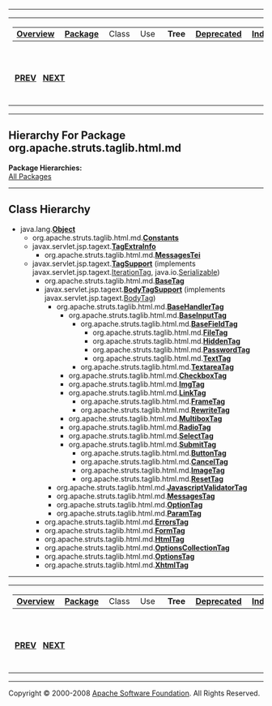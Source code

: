 ------------------------------------------------------------------------

<span id="navbar_top"></span> [](#skip-navbar_top "Skip navigation links")

<table>
<colgroup>
<col width="50%" />
<col width="50%" />
</colgroup>
<tbody>
<tr class="odd">
<td align="left"><span id="navbar_top_firstrow"></span>
<table>
<tbody>
<tr class="odd">
<td align="left"><a href="../../../../../overview-summary.html.md"><strong>Overview</strong></a> </td>
<td align="left"><a href="package-summary.html.md"><strong>Package</strong></a> </td>
<td align="left">Class </td>
<td align="left">Use </td>
<td align="left"> <strong>Tree</strong> </td>
<td align="left"><a href="../../../../../deprecated-list.html.md"><strong>Deprecated</strong></a> </td>
<td align="left"><a href="../../../../../index-all.html.md"><strong>Index</strong></a> </td>
<td align="left"><a href="../../../../../help-doc.html.md"><strong>Help</strong></a> </td>
</tr>
</tbody>
</table></td>
<td align="left"></td>
</tr>
<tr class="even">
<td align="left"> <a href="../../../../../org/apache/struts/taglib/bean/package-tree.html.md"><strong>PREV</strong></a>   <a href="../../../../../org/apache/struts/taglib/logic/package-tree.html"><strong>NEXT</strong></a></td>
<td align="left"><a href="../../../../../index.html.md?org/apache/struts/taglib/html/package-tree.html"><strong>FRAMES</strong></a>    <a href="package-tree.html"><strong>NO FRAMES</strong></a>    
<a href="../../../../../allclasses-noframe.html.md"><strong>All Classes</strong></a></td>
</tr>
</tbody>
</table>

<span id="skip-navbar_top"></span>

------------------------------------------------------------------------

Hierarchy For Package org.apache.struts.taglib.html.md
---------------------------------------------------

**Package Hierarchies:**  
[All Packages](../../../../../overview-tree.html.md)

------------------------------------------------------------------------

Class Hierarchy
---------------

-   java.lang.[**Object**](http://java.sun.com/j2se/1.4.2/docs/api/java/lang/Object.html.md?is-external=true "class or interface in java.lang")
    -   org.apache.struts.taglib.html.md.[**Constants**](../../../../../org/apache/struts/taglib/html/Constants.html "class in org.apache.struts.taglib.html")
    -   javax.servlet.jsp.tagext.[**TagExtraInfo**](http://java.sun.com/j2ee/1.4/docs/api/javax/servlet/jsp/tagext/TagExtraInfo.html.md?is-external=true "class or interface in javax.servlet.jsp.tagext")
        -   org.apache.struts.taglib.html.md.[**MessagesTei**](../../../../../org/apache/struts/taglib/html/MessagesTei.html "class in org.apache.struts.taglib.html")
    -   javax.servlet.jsp.tagext.[**TagSupport**](http://java.sun.com/j2ee/1.4/docs/api/javax/servlet/jsp/tagext/TagSupport.html.md?is-external=true "class or interface in javax.servlet.jsp.tagext") (implements javax.servlet.jsp.tagext.[IterationTag](http://java.sun.com/j2ee/1.4/docs/api/javax/servlet/jsp/tagext/IterationTag.html?is-external=true "class or interface in javax.servlet.jsp.tagext"), java.io.[Serializable](http://java.sun.com/j2se/1.4.2/docs/api/java/io/Serializable.html?is-external=true "class or interface in java.io"))
        -   org.apache.struts.taglib.html.md.[**BaseTag**](../../../../../org/apache/struts/taglib/html/BaseTag.html "class in org.apache.struts.taglib.html")
        -   javax.servlet.jsp.tagext.[**BodyTagSupport**](http://java.sun.com/j2ee/1.4/docs/api/javax/servlet/jsp/tagext/BodyTagSupport.html.md?is-external=true "class or interface in javax.servlet.jsp.tagext") (implements javax.servlet.jsp.tagext.[BodyTag](http://java.sun.com/j2ee/1.4/docs/api/javax/servlet/jsp/tagext/BodyTag.html?is-external=true "class or interface in javax.servlet.jsp.tagext"))
            -   org.apache.struts.taglib.html.md.[**BaseHandlerTag**](../../../../../org/apache/struts/taglib/html/BaseHandlerTag.html "class in org.apache.struts.taglib.html")
                -   org.apache.struts.taglib.html.md.[**BaseInputTag**](../../../../../org/apache/struts/taglib/html/BaseInputTag.html "class in org.apache.struts.taglib.html")
                    -   org.apache.struts.taglib.html.md.[**BaseFieldTag**](../../../../../org/apache/struts/taglib/html/BaseFieldTag.html "class in org.apache.struts.taglib.html")
                        -   org.apache.struts.taglib.html.md.[**FileTag**](../../../../../org/apache/struts/taglib/html/FileTag.html "class in org.apache.struts.taglib.html")
                        -   org.apache.struts.taglib.html.md.[**HiddenTag**](../../../../../org/apache/struts/taglib/html/HiddenTag.html "class in org.apache.struts.taglib.html")
                        -   org.apache.struts.taglib.html.md.[**PasswordTag**](../../../../../org/apache/struts/taglib/html/PasswordTag.html "class in org.apache.struts.taglib.html")
                        -   org.apache.struts.taglib.html.md.[**TextTag**](../../../../../org/apache/struts/taglib/html/TextTag.html "class in org.apache.struts.taglib.html")
                    -   org.apache.struts.taglib.html.md.[**TextareaTag**](../../../../../org/apache/struts/taglib/html/TextareaTag.html "class in org.apache.struts.taglib.html")
                -   org.apache.struts.taglib.html.md.[**CheckboxTag**](../../../../../org/apache/struts/taglib/html/CheckboxTag.html "class in org.apache.struts.taglib.html")
                -   org.apache.struts.taglib.html.md.[**ImgTag**](../../../../../org/apache/struts/taglib/html/ImgTag.html "class in org.apache.struts.taglib.html")
                -   org.apache.struts.taglib.html.md.[**LinkTag**](../../../../../org/apache/struts/taglib/html/LinkTag.html "class in org.apache.struts.taglib.html")
                    -   org.apache.struts.taglib.html.md.[**FrameTag**](../../../../../org/apache/struts/taglib/html/FrameTag.html "class in org.apache.struts.taglib.html")
                    -   org.apache.struts.taglib.html.md.[**RewriteTag**](../../../../../org/apache/struts/taglib/html/RewriteTag.html "class in org.apache.struts.taglib.html")
                -   org.apache.struts.taglib.html.md.[**MultiboxTag**](../../../../../org/apache/struts/taglib/html/MultiboxTag.html "class in org.apache.struts.taglib.html")
                -   org.apache.struts.taglib.html.md.[**RadioTag**](../../../../../org/apache/struts/taglib/html/RadioTag.html "class in org.apache.struts.taglib.html")
                -   org.apache.struts.taglib.html.md.[**SelectTag**](../../../../../org/apache/struts/taglib/html/SelectTag.html "class in org.apache.struts.taglib.html")
                -   org.apache.struts.taglib.html.md.[**SubmitTag**](../../../../../org/apache/struts/taglib/html/SubmitTag.html "class in org.apache.struts.taglib.html")
                    -   org.apache.struts.taglib.html.md.[**ButtonTag**](../../../../../org/apache/struts/taglib/html/ButtonTag.html "class in org.apache.struts.taglib.html")
                    -   org.apache.struts.taglib.html.md.[**CancelTag**](../../../../../org/apache/struts/taglib/html/CancelTag.html "class in org.apache.struts.taglib.html")
                    -   org.apache.struts.taglib.html.md.[**ImageTag**](../../../../../org/apache/struts/taglib/html/ImageTag.html "class in org.apache.struts.taglib.html")
                    -   org.apache.struts.taglib.html.md.[**ResetTag**](../../../../../org/apache/struts/taglib/html/ResetTag.html "class in org.apache.struts.taglib.html")
            -   org.apache.struts.taglib.html.md.[**JavascriptValidatorTag**](../../../../../org/apache/struts/taglib/html/JavascriptValidatorTag.html "class in org.apache.struts.taglib.html")
            -   org.apache.struts.taglib.html.md.[**MessagesTag**](../../../../../org/apache/struts/taglib/html/MessagesTag.html "class in org.apache.struts.taglib.html")
            -   org.apache.struts.taglib.html.md.[**OptionTag**](../../../../../org/apache/struts/taglib/html/OptionTag.html "class in org.apache.struts.taglib.html")
            -   org.apache.struts.taglib.html.md.[**ParamTag**](../../../../../org/apache/struts/taglib/html/ParamTag.html "class in org.apache.struts.taglib.html")
        -   org.apache.struts.taglib.html.md.[**ErrorsTag**](../../../../../org/apache/struts/taglib/html/ErrorsTag.html "class in org.apache.struts.taglib.html")
        -   org.apache.struts.taglib.html.md.[**FormTag**](../../../../../org/apache/struts/taglib/html/FormTag.html "class in org.apache.struts.taglib.html")
        -   org.apache.struts.taglib.html.md.[**HtmlTag**](../../../../../org/apache/struts/taglib/html/HtmlTag.html "class in org.apache.struts.taglib.html")
        -   org.apache.struts.taglib.html.md.[**OptionsCollectionTag**](../../../../../org/apache/struts/taglib/html/OptionsCollectionTag.html "class in org.apache.struts.taglib.html")
        -   org.apache.struts.taglib.html.md.[**OptionsTag**](../../../../../org/apache/struts/taglib/html/OptionsTag.html "class in org.apache.struts.taglib.html")
        -   org.apache.struts.taglib.html.md.[**XhtmlTag**](../../../../../org/apache/struts/taglib/html/XhtmlTag.html "class in org.apache.struts.taglib.html")

------------------------------------------------------------------------

<span id="navbar_bottom"></span> [](#skip-navbar_bottom "Skip navigation links")

<table>
<colgroup>
<col width="50%" />
<col width="50%" />
</colgroup>
<tbody>
<tr class="odd">
<td align="left"><span id="navbar_bottom_firstrow"></span>
<table>
<tbody>
<tr class="odd">
<td align="left"><a href="../../../../../overview-summary.html.md"><strong>Overview</strong></a> </td>
<td align="left"><a href="package-summary.html.md"><strong>Package</strong></a> </td>
<td align="left">Class </td>
<td align="left">Use </td>
<td align="left"> <strong>Tree</strong> </td>
<td align="left"><a href="../../../../../deprecated-list.html.md"><strong>Deprecated</strong></a> </td>
<td align="left"><a href="../../../../../index-all.html.md"><strong>Index</strong></a> </td>
<td align="left"><a href="../../../../../help-doc.html.md"><strong>Help</strong></a> </td>
</tr>
</tbody>
</table></td>
<td align="left"></td>
</tr>
<tr class="even">
<td align="left"> <a href="../../../../../org/apache/struts/taglib/bean/package-tree.html.md"><strong>PREV</strong></a>   <a href="../../../../../org/apache/struts/taglib/logic/package-tree.html"><strong>NEXT</strong></a></td>
<td align="left"><a href="../../../../../index.html.md?org/apache/struts/taglib/html/package-tree.html"><strong>FRAMES</strong></a>    <a href="package-tree.html"><strong>NO FRAMES</strong></a>    
<a href="../../../../../allclasses-noframe.html.md"><strong>All Classes</strong></a></td>
</tr>
</tbody>
</table>

<span id="skip-navbar_bottom"></span>

------------------------------------------------------------------------

Copyright © 2000-2008 [Apache Software Foundation](http://www.apache.org/). All Rights Reserved.

